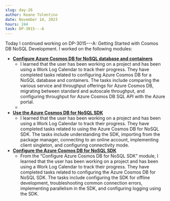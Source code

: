 ```yaml
---
slug: day-26
author: Keane Tolentino
date: November 14, 2023
hours: 244
task: DP-3015---A
---
```


Today I continued working on DP-3015---A: Getting Started with Cosmos DB NoSQL Development. I worked on the following modules:

- **[Configure Azure Cosmos DB for NoSQL database and containers](https://learn.microsoft.com/en-us/training/modules/configure-azure-cosmos-db-sql-api/)**
  - I learned that the user has been working on a project and has been using a Work Log Calendar to track their progress. They have completed tasks related to configuring Azure Cosmos DB for a NoSQL database and containers. The tasks include comparing the various service and throughput offerings for Azure Cosmos DB, migrating between standard and autoscale throughput, and configuring throughput for Azure Cosmos DB SQL API with the Azure portal.
  -
- **[Use the Azure Cosmos DB for NoSQL SDK](https://learn.microsoft.com/en-us/training/modules/use-azure-cosmos-db-sql-api-sdk/)**
  - I learned that the user has been working on a project and has been using a Work Log Calendar to track their progress. They have completed tasks related to using the Azure Cosmos DB for NoSQL SDK. The tasks include understanding the SDK, importing from the package manager, connecting to an online account, implementing client singleton, and configuring connectivity mode.
- **[Configure the Azure Cosmos DB for NoSQL SDK](https://learn.microsoft.com/en-us/training/modules/configure-azure-cosmos-db-sql-api-sdk/)**
  - From the “Configure Azure Cosmos DB for NoSQL SDK” module, I learned that the user has been working on a project and has been using a Work Log Calendar to track their progress. They have completed tasks related to configuring the Azure Cosmos DB for NoSQL SDK. The tasks include configuring the SDK for offline development, troubleshooting common connection errors, implementing parallelism in the SDK, and configuring logging using the SDK.
